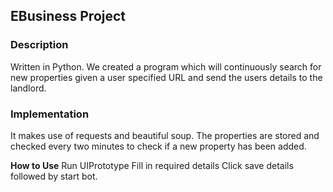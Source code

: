 
## **EBusiness Project**

### **Description**
Written in Python.
We created a program which will continuously search for new properties given a user specified URL and send the users details to the landlord.


### **Implementation**
It makes use of requests and beautiful soup. The properties are stored and checked every two minutes to check if a new property has been added.

**How to Use**
Run UIPrototype
Fill in required details
Click save details followed by start bot.


